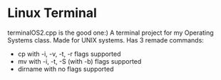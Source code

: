 # Linux Terminal
terminalOS2.cpp is the good one:)
A terminal project for my Operating Systems class. Made for UNIX systems.
Has 3 remade commands:
  - cp with -i, -v, -t, -r flags supported
  - mv with -i, -t, -S (with -b) flags supported
  - dirname with no flags supported
